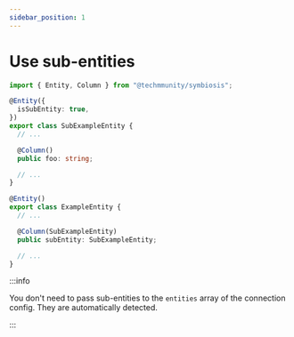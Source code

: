 ```yaml
---
sidebar_position: 1
---
```


# Use sub-entities

```ts
import { Entity, Column } from "@techmmunity/symbiosis";

@Entity({
  isSubEntity: true,
})
export class SubExampleEntity {
  // ...

  @Column()
  public foo: string;

  // ...
}

@Entity()
export class ExampleEntity {
  // ...

  @Column(SubExampleEntity)
  public subEntity: SubExampleEntity;

  // ...
}
```

:::info

You don't need to pass sub-entities to the `entities` array of the connection config. They are automatically detected.

:::
